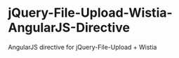 # jQuery-File-Upload-Wistia-AngularJS-Directive
AngularJS directive for jQuery-File-Upload + Wistia
